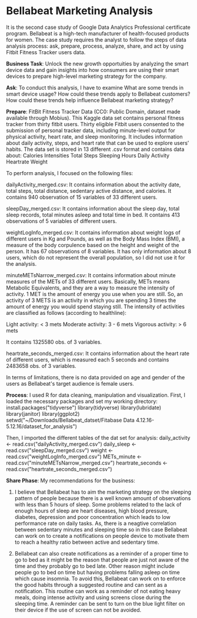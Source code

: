 # Bellabeat Marketing Analysis

It is the second case study of Google Data Analytics Professional certificate program. Bellabeat is a high-tech  manufacturer of health-focused products for women. The case study requires the analyst to follow the steps of data analysis process: ask, prepare, process, analyze, share, and act by using Fitbit Fitness Tracker users data. 

**Business Task**: Unlock the new growth opportuities by analyzing the smart device data and gain insights into how consumers are using their smart devices to prepare high-level marketing strategy for the company.

**Ask**: To conduct this analysis, I have to examine What are some trends in smart device usage? How could these trends apply to Bellabeat customers? How could these trends help influence Bellabeat marketing strategy?

**Prepare**: FitBit Fitness Tracker Data (CC0: Public Domain, dataset made available through Mobius). This Kaggle data set contains personal fitness tracker from thirty fitbit users. Thirty eligible Fitbit users consented to the submission of personal tracker data, including minute-level output for physical activity, heart rate, and sleep monitoring. It includes information about daily activity, steps, and heart rate that can be used to explore users’ habits. The data set is stored in 13 different .csv format and contains data about:
Calories
Intensities
Total Steps
Sleeping Hours
Daily Activity
Heartrate
Weight

To perform analysis, I focused on the following files:

dailyActivity_merged.csv: It contains information about the activity date, total steps, total distance, sedentary active distance, and calories. It contains 940 observation of 15 variables of 33 different users.

sleepDay_merged.csv: It contains information about the sleep day, total sleep records, total minutes asleep and total time in bed. It contains 413 observations of  5 variables of different users. 

weightLogInfo_merged.csv: It contains information about weight logs of different users in Kg and Pounds, as well as the Body Mass Index (BMI), a measure of the body corpulence based on the height and weight of the person. It has 67 observations of  8 variables. It has only information about 8 users, which do not represent the overall population, so I did not use it for the analysis.

minuteMETsNarrow_merged.csv: It contains information about minute measures of the METs of 33 different users. Basically, METs means Metabolic Equivalents, and they are a way to measure the intensity of activity. 1 MET is the amount of energy you use when you are still. So, an activity of 3 METS is an activity in which you are spending 3 times the amount of energy you would spend staying still. The intensity of activities are classified as follows (according to healthline):

Light activity: < 3 mets
Moderate activity: 3 - 6 mets
Vigorous activity: > 6 mets

It contains 1325580 obs. of  3 variables.


heartrate_seconds_merged.csv: It contains information about the heart rate of different users, which is measured each 5 seconds and contains 2483658 obs. of  3 variables.

In terms of limitations, there is no data provided on age and gender of the users as Bellabeat's target audience is female users.

**Process**: I used R for data cleaning, manipulation and visualization. 
First, I loaded the necessary packages and set my working directory:
install.packages("tidyverse")
library(tidyverse)
library(lubridate)
library(janitor)
library(ggplot2)
setwd("~/Downloads/Bellabeat_datset/Fitabase Data 4.12.16-5.12.16/dataset_for_analysis")

Then, I imported the different tables of the dat set for analysis:
daily_activity <- read.csv("dailyActivity_merged.csv")
daily_sleep <- read.csv("sleepDay_merged.csv")
weight <- read.csv("weightLogInfo_merged.csv")
METs_minute <- read.csv("minuteMETsNarrow_merged.csv")
heartrate_seconds <- read.csv("heartrate_seconds_merged.csv")

**Share Phase**: My recommendations for the business:

1. I believe that Bellabeat has to aim the marketing strategy on the sleeping pattern of people because there is a well known amount of observations with less than 5 hours of sleep. Some problems related to the lack of enough hours of sleep are heart diseases, high blood pressure, diabetes, depression and poor concentration which leads to low performance rate on daily tasks. As, there is a neagtive correlation between sedentary minutes and sleeping time so in this case Bellabeat can work on to create a notifications on people device to motivate them to reach a healthy ratio between active and sedentary time.

2. Bellabeat can also create notifications as a reminder of a proper time to go to bed as it might be the reason that people are just not aware of the time and they probably go to bed late. Other reason might include people go to bed on time but having problems falling asleep on time which cause insomnia. To avoid this, Bellabeat can work on to enforce the good habits through a suggested routine and can sent as a notification. This routine can work as a reminder of not eating heavy meals, doing intense activity and using screens close during the sleeping time. A reminder can be sent to turn on the blue light filter on their device if the use of screen can not be avoided.

